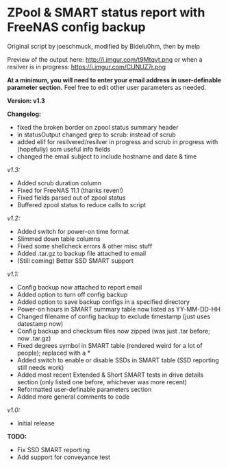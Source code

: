 # ZPool & SMART status report with FreeNAS config backup
Original script by joeschmuck, modified by Bidelu0hm, then by melp

Preview of the output here: http://i.imgur.com/t9Mtqyt.png
or when a resilver is in progress: https://i.imgur.com/CUNUZ7r.png


**At a minimum, you will need to enter your email address in user-definable parameter section.** Feel free to edit other user parameters as needed.

**Version: v1.3**

**Changelog:**

- fixed the broken border on zpool status summary header
- in statusOutput changed grep to scrub: instead of scrub
- added elif for resilvered/resilver in progress and scrub in progress with (hopefully) som useful info fields
- changed the email subject to include hostname and date & time


*v1.3:*
- Added scrub duration column
- Fixed for FreeNAS 11.1 (thanks reven!)
- Fixed fields parsed out of zpool status
- Buffered zpool status to reduce calls to script

*v1.2:*
- Added switch for power-on time format
- Slimmed down table columns
- Fixed some shellcheck errors & other misc stuff
- Added .tar.gz to backup file attached to email
- (Still coming) Better SSD SMART support

*v1.1:*
- Config backup now attached to report email
- Added option to turn off config backup
- Added option to save backup configs in a specified directory
- Power-on hours in SMART summary table now listed as YY-MM-DD-HH
- Changed filename of config backup to exclude timestamp (just uses datestamp now)
- Config backup and checksum files now zipped (was just .tar before; now .tar.gz)
- Fixed degrees symbol in SMART table (rendered weird for a lot of people); replaced with a *
- Added switch to enable or disable SSDs in SMART table (SSD reporting still needs work)
- Added most recent Extended & Short SMART tests in drive details section (only listed one before, whichever was more recent)
- Reformatted user-definable parameters section
- Added more general comments to code

*v1.0:*
- Initial release

**TODO:**
- Fix SSD SMART reporting
- Add support for conveyance test
